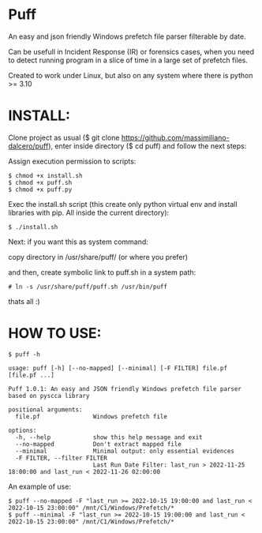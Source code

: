 # Puff
An easy and json friendly Windows prefetch file parser filterable by date.

Can be usefull in Incident Response (IR) or forensics cases, when you need to detect running program in a slice of time in a large set of prefetch files.

Created to work under Linux, but also on any system where there is python >= 3.10 




# INSTALL:
Clone project as usual ($ git clone https://github.com/massimiliano-dalcero/puff), enter inside directory ($ cd puff) and follow the next steps:

Assign execution permission to scripts:
```
$ chmod +x install.sh
$ chmod +x puff.sh
$ chmod +x puff.py
```

Exec the install.sh script (this create only python virtual env and install libraries with pip. All inside the current directory):
```
$ ./install.sh
```

Next: if you want this as system command:

copy directory in /usr/share/puff/  (or where you prefer)

and then, create symbolic link to puff.sh in a system path:

```
# ln -s /usr/share/puff/puff.sh /usr/bin/puff
```

thats all :)


# HOW TO USE:

```
$ puff -h

usage: puff [-h] [--no-mapped] [--minimal] [-F FILTER] file.pf [file.pf ...]

Puff 1.0.1: An easy and JSON friendly Windows prefetch file parser based on pyscca library

positional arguments:
  file.pf               Windows prefetch file

options:
  -h, --help            show this help message and exit
  --no-mapped           Don't extract mapped file
  --minimal             Minimal output: only essential evidences
  -F FILTER, --filter FILTER
                        Last Run Date Filter: last_run > 2022-11-25 18:00:00 and last_run < 2022-11-26 02:00:00

```

An example of use:

```
$ puff --no-mapped -F "last_run >= 2022-10-15 19:00:00 and last_run < 2022-10-15 23:00:00" /mnt/C1/Windows/Prefetch/*
$ puff --minimal -F "last_run >= 2022-10-15 19:00:00 and last_run < 2022-10-15 23:00:00" /mnt/C1/Windows/Prefetch/*
```
